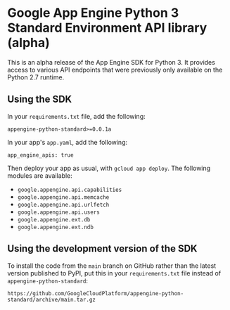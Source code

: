 # Google App Engine Python 3 Standard Environment API library (alpha)

This is an alpha release of the App Engine SDK for Python 3.  It provides access
to various API endpoints that were previously only available on the Python 2.7
runtime.

## Using the SDK

In your `requirements.txt` file, add the following:

`appengine-python-standard>=0.0.1a`

In your app's `app.yaml`, add the following:

`app_engine_apis: true`

Then deploy your app as usual, with `gcloud app deploy`.  The following modules
are available:

- `google.appengine.api.capabilities`
- `google.appengine.api.memcache`
- `google.appengine.api.urlfetch`
- `google.appengine.api.users`
- `google.appengine.ext.db`
- `google.appengine.ext.ndb`

## Using the development version of the SDK

To install the code from the `main` branch on GitHub rather than the latest
version published to PyPI, put this in your `requirements.txt` file instead of
`appengine-python-standard`:

`https://github.com/GoogleCloudPlatform/appengine-python-standard/archive/main.tar.gz`
